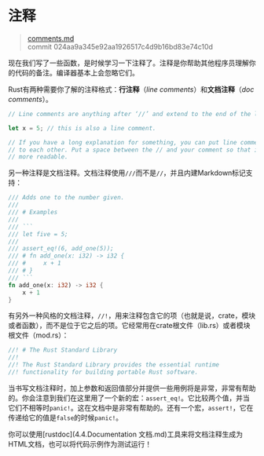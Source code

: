 # 注释

> [comments.md](https://github.com/rust-lang/rust/blob/master/src/doc/book/comments.md)
> <br>
> commit 024aa9a345e92aa1926517c4d9b16bd83e74c10d

现在我们写了一些函数，是时候学习一下注释了。注释是你帮助其他程序员理解你的代码的备注。编译器基本上会忽略它们。

Rust有两种需要你了解的注释格式：**行注释**（*line comments*）和**文档注释**（*doc comments*）。

```rust
// Line comments are anything after ‘//’ and extend to the end of the line.

let x = 5; // this is also a line comment.

// If you have a long explanation for something, you can put line comments next
// to each other. Put a space between the // and your comment so that it’s
// more readable.
```

另一种注释是文档注释。文档注释使用`///`而不是`//`，并且内建Markdown标记支持：

~~~rust
/// Adds one to the number given.
///
/// # Examples
///
/// ```
/// let five = 5;
///
/// assert_eq!(6, add_one(5));
/// # fn add_one(x: i32) -> i32 {
/// #     x + 1
/// # }
/// ```
fn add_one(x: i32) -> i32 {
    x + 1
}
~~~

有另外一种风格的文档注释，`//!`，用来注释包含它的项（也就是说，crate，模块或者函数），而不是位于它之后的项。它经常用在crate根文件（lib.rs）或者模块根文件（mod.rs）：

```rust
//! # The Rust Standard Library
//!
//! The Rust Standard Library provides the essential runtime
//! functionality for building portable Rust software.
```

当书写文档注释时，加上参数和返回值部分并提供一些用例将是非常，非常有帮助的。你会注意到我们在这里用了一个新的宏：`assert_eq!`。它比较两个值，并当它们不相等时`panic!`。这在文档中是非常有帮助的。还有一个宏，`assert!`，它在传递给它的值是`false`的时候`panic!`。

你可以使用[rustdoc](4.4.Documentation 文档.md)工具来将文档注释生成为HTML文档，也可以将代码示例作为测试运行！
